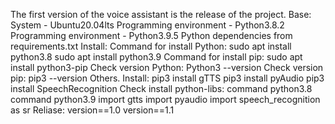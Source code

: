 The first version of the voice assistant is the release of the project.
Base:
System - Ubuntu20.04lts
Programming environment - Python3.8.2
Programming environment - Python3.9.5
Python dependencies from requirements.txt
Install:
Command for install Python:
sudo apt install python3.8
sudo apt install python3.9
Command for install pip:
sudo apt install python3-pip
Check version Python:
Python3 --version
Check version pip:
pip3 --version
Others.
Install:
pip3 install gTTS
pip3 install pyAudio
pip3 install SpeechRecognition
Check install python-libs:
command python3.8
command python3.9
import gtts
import pyaudio
import speech_recognition as sr
Reliase:
version==1.0
version==1.1
